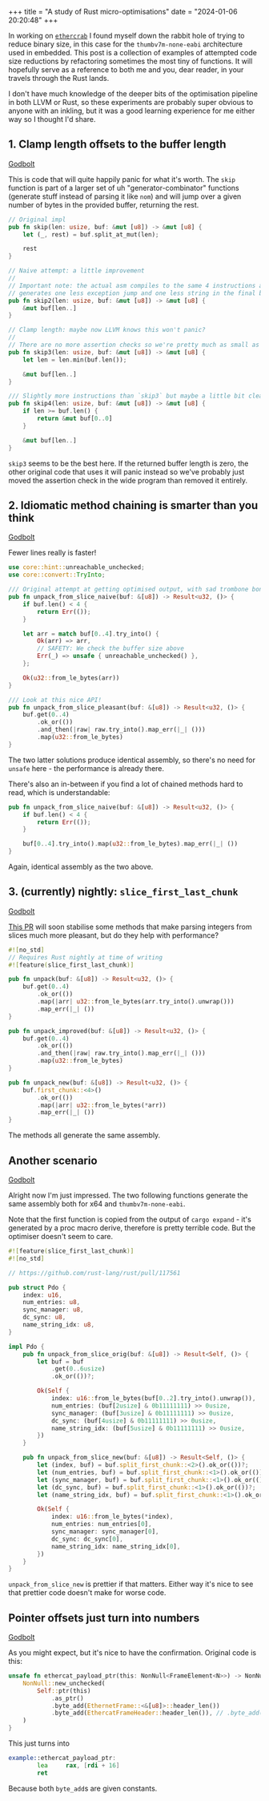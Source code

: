 +++
title = "A study of Rust micro-optimisations"
date = "2024-01-06 20:20:48"
+++

In working on [`ethercrab`](https://crates.io/crates/ethercrab) I found myself down the rabbit hole
of trying to reduce binary size, in this case for the `thumbv7m-none-eabi` architecture used in
embedded. This post is a collection of examples of attempted code size reductions by refactoring
sometimes the most tiny of functions. It will hopefully serve as a reference to both me and you,
dear reader, in your travels through the Rust lands.

I don't have much knowledge of the deeper bits of the optimisation pipeline in both LLVM or Rust, so
these experiments are probably super obvious to anyone with an inkling, but it was a good learning
experience for me either way so I thought I'd share.

## 1. Clamp length offsets to the buffer length

[Godbolt](https://godbolt.org/z/cfG1o11ff)

This is code that will quite happily panic for what it's worth. The `skip` function is part of a
larger set of uh "generator-combinator" functions (generate stuff instead of parsing it like `nom`)
and will jump over a given number of bytes in the provided buffer, returning the rest.

```rust
// Original impl
pub fn skip(len: usize, buf: &mut [u8]) -> &mut [u8] {
    let (_, rest) = buf.split_at_mut(len);

    rest
}

// Naive attempt: a little improvement
//
// Important note: the actual asm compiles to the same 4 instructions as `skip` above, however it
// generates one less exception jump and one less string in the final binary.
pub fn skip2(len: usize, buf: &mut [u8]) -> &mut [u8] {
    &mut buf[len..]
}

// Clamp length: maybe now LLVM knows this won't panic?
//
// There are no more assertion checks so we're pretty much as small as we can get.
pub fn skip3(len: usize, buf: &mut [u8]) -> &mut [u8] {
    let len = len.min(buf.len());

    &mut buf[len..]
}

/// Slightly more instructions than `skip3` but maybe a little bit clearer if that matters to you.
pub fn skip4(len: usize, buf: &mut [u8]) -> &mut [u8] {
    if len >= buf.len() {
        return &mut buf[0..0]
    }

    &mut buf[len..]
}
```

`skip3` seems to be the best here. If the returned buffer length is zero, the other original code
that uses it will panic instead so we've probably just moved the assertion check in the wide program
than removed it entirely.

## 2. Idiomatic method chaining is smarter than you think

[Godbolt](https://godbolt.org/z/T5xTK83dM)

Fewer lines really is faster!

```rust
use core::hint::unreachable_unchecked;
use core::convert::TryInto;

/// Original attempt at getting optimised output, with sad trombone bonus `unsafe`` :(
pub fn unpack_from_slice_naive(buf: &[u8]) -> Result<u32, ()> {
    if buf.len() < 4 {
        return Err(());
    }

    let arr = match buf[0..4].try_into() {
        Ok(arr) => arr,
        // SAFETY: We check the buffer size above
        Err(_) => unsafe { unreachable_unchecked() },
    };

    Ok(u32::from_le_bytes(arr))
}

/// Look at this nice API!
pub fn unpack_from_slice_pleasant(buf: &[u8]) -> Result<u32, ()> {
    buf.get(0..4)
        .ok_or(())
        .and_then(|raw| raw.try_into().map_err(|_| ()))
        .map(u32::from_le_bytes)
}
```

The two latter solutions produce identical assembly, so there's no need for `unsafe` here - the
performance is already there.

There's also an in-between if you find a lot of chained methods hard to read, which is
understandable:

```rust
pub fn unpack_from_slice_naive(buf: &[u8]) -> Result<u32, ()> {
    if buf.len() < 4 {
        return Err(());
    }

    buf[0..4].try_into().map(u32::from_le_bytes).map_err(|_| ())
}
```

Again, identical assembly as the two above.

## 3. (currently) nightly: `slice_first_last_chunk`

[Godbolt](https://godbolt.org/z/vev6hz8cc)

[This PR](https://github.com/rust-lang/rust/pull/117561) will soon stabilise some methods that make
parsing integers from slices much more pleasant, but do they help with performance?

```rust
#![no_std]
// Requires Rust nightly at time of writing
#![feature(slice_first_last_chunk)]

pub fn unpack(buf: &[u8]) -> Result<u32, ()> {
    buf.get(0..4)
        .ok_or(())
        .map(|arr| u32::from_le_bytes(arr.try_into().unwrap()))
        .map_err(|_| ())
}

pub fn unpack_improved(buf: &[u8]) -> Result<u32, ()> {
    buf.get(0..4)
        .ok_or(())
        .and_then(|raw| raw.try_into().map_err(|_| ()))
        .map(u32::from_le_bytes)
}

pub fn unpack_new(buf: &[u8]) -> Result<u32, ()> {
    buf.first_chunk::<4>()
        .ok_or(())
        .map(|arr| u32::from_le_bytes(*arr))
        .map_err(|_| ())
}

```

The methods all generate the same assembly.

## Another scenario

[Godbolt](https://godbolt.org/z/Gar1MbKWf)

Alright now I'm just impressed. The two following functions generate the same assembly both for x64
and `thumbv7m-none-eabi`.

Note that the first function is copied from the output of `cargo expand` - it's generated by a proc
macro derive, therefore is pretty terrible code. But the optimiser doesn't seem to care.

```rust
#![feature(slice_first_last_chunk)]
#![no_std]

// https://github.com/rust-lang/rust/pull/117561

pub struct Pdo {
    index: u16,
    num_entries: u8,
    sync_manager: u8,
    dc_sync: u8,
    name_string_idx: u8,
}

impl Pdo {
    pub fn unpack_from_slice_orig(buf: &[u8]) -> Result<Self, ()> {
        let buf = buf
            .get(0..6usize)
            .ok_or(())?;

        Ok(Self {
            index: u16::from_le_bytes(buf[0..2].try_into().unwrap()),
            num_entries: (buf[2usize] & 0b11111111) >> 0usize,
            sync_manager: (buf[3usize] & 0b11111111) >> 0usize,
            dc_sync: (buf[4usize] & 0b11111111) >> 0usize,
            name_string_idx: (buf[5usize] & 0b11111111) >> 0usize,
        })
    }

    pub fn unpack_from_slice_new(buf: &[u8]) -> Result<Self, ()> {
        let (index, buf) = buf.split_first_chunk::<2>().ok_or(())?;
        let (num_entries, buf) = buf.split_first_chunk::<1>().ok_or(())?;
        let (sync_manager, buf) = buf.split_first_chunk::<1>().ok_or(())?;
        let (dc_sync, buf) = buf.split_first_chunk::<1>().ok_or(())?;
        let (name_string_idx, buf) = buf.split_first_chunk::<1>().ok_or(())?;

        Ok(Self {
            index: u16::from_le_bytes(*index),
            num_entries: num_entries[0],
            sync_manager: sync_manager[0],
            dc_sync: dc_sync[0],
            name_string_idx: name_string_idx[0],
        })
    }
}
```

`unpack_from_slice_new` is prettier if that matters. Either way it's nice to see that prettier code
doesn't make for worse code.

## Pointer offsets just turn into numbers

[Godbolt](https://godbolt.org/z/G6jTaWWrj)

As you might expect, but it's nice to have the confirmation. Original code is this:

```rust
unsafe fn ethercat_payload_ptr(this: NonNull<FrameElement<N>>) -> NonNull<u8> {
    NonNull::new_unchecked(
        Self::ptr(this)
            .as_ptr()
            .byte_add(EthernetFrame::<&[u8]>::header_len())
            .byte_add(EthercatFrameHeader::header_len()), // .byte_add(PduFrame::header_len()),
    )
}
```

This just turns into

```asm
example::ethercat_payload_ptr:
        lea     rax, [rdi + 16]
        ret
```

Because both `byte_add`s are given constants.
